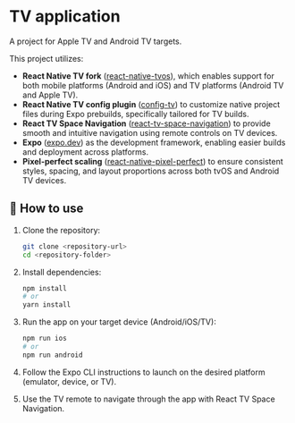 # TV application

A project for Apple TV and Android TV targets.

This project utilizes:

- **React Native TV fork** ([react-native-tvos](https://github.com/react-native-tvos/react-native-tvos)), which enables support for both mobile platforms (Android and iOS) and TV platforms (Android TV and Apple TV).  
- **React Native TV config plugin** ([config-tv](https://github.com/react-native-tvos/config-tv/tree/main/packages/config-tv)) to customize native project files during Expo prebuilds, specifically tailored for TV builds.  
- **React TV Space Navigation** ([react-tv-space-navigation](https://github.com/bamlab/react-tv-space-navigation/tree/main)) to provide smooth and intuitive navigation using remote controls on TV devices.  
- **Expo** ([expo.dev](https://expo.dev/)) as the development framework, enabling easier builds and deployment across platforms.  
- **Pixel-perfect scaling** ([react-native-pixel-perfect](https://github.com/ksrnnb/react-native-pixel-perfect)) to ensure consistent styles, spacing, and layout proportions across both tvOS and Android TV devices.  

## 🚀 How to use

1. Clone the repository:

   ```bash
   git clone <repository-url>
   cd <repository-folder>
    ````

2. Install dependencies:

   ```bash
   npm install
   # or
   yarn install
   ```

3. Run the app on your target device (Android/iOS/TV):

   ```bash
   npm run ios
   # or
   npm run android
   ```

4. Follow the Expo CLI instructions to launch on the desired platform (emulator, device, or TV).
  
6. Use the TV remote to navigate through the app with React TV Space Navigation.
